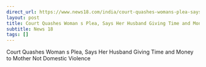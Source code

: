 ```yaml
---
direct_url: https://www.news18.com/india/court-quashes-womans-plea-says-her-husband-giving-time-and-money-to-mother-not-domestic-violence-8779039.html
layout: post
title: Court Quashes Woman s Plea, Says Her Husband Giving Time and Money to Mother Not Domestic Violence
subtitle: News 18
tags: []
---
```


Court Quashes Woman s Plea, Says Her Husband Giving Time and Money to Mother Not Domestic Violence
